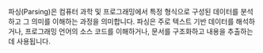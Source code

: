 파싱(Parsing)은 컴퓨터 과학 및 프로그래밍에서 특정 형식으로 구성된 데이터를 분석하고 그 의미를 이해하는 과정을 의미합니다. 파싱은 주로 텍스트 기반 데이터를 해석하거나, 프로그래밍 언어의 소스 코드를 이해하거나, 문서를 구조화하고 내용을 추출하는 데 사용됩니다.